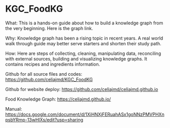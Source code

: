 # KGC_FoodKG

What: This is a hands-on guide about how to build a knowledge graph from the very beginning. Here is the graph link. 

Why: Knowledge graph has been a rising topic in recent years. A real world walk through guide may better serve starters and shorten their study path. 

How: Here are steps of collecting, cleaning, manipulating data,  reconciling with external sources, building and visualizing knowledge graphs. It contains recipes and ingredients information. 

Github for all source files and codes: 
https://github.com/celiajmd/KGC_FoodKG

Github for website deploy:
https://github.com/celiajmd/celiajmd.github.io

Food Knowledge Graph: 
https://celiajmd.github.io/

Manual: 
https://docs.google.com/document/d/1XiHNXjFERuahASx1goNNzPMVPHXnpsbYRmp-13wHlXs/edit?usp=sharing
